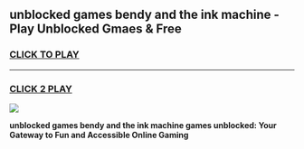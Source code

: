 
## unblocked games bendy and the ink machine - Play Unblocked Gmaes & Free
<h3>
<a href="https://premium.freeplayer.one?title=unblocked_games_bendy_and_the_ink_machine&ref=19F">CLICK TO PLAY</a></h3>
<hr>

<h3>
<a href="https://premium.freeplayer.one?title=unblocked_games_bendy_and_the_ink_machine&ref=19F">CLICK 2 PLAY</a>
  
</h3>

<a href="https://premium.freeplayer.one?title=unblocked_games_bendy_and_the_ink_machine&ref=19F/"><img src="https://clearcache.store/games.png"></a>


**unblocked games bendy and the ink machine games unblocked: Your Gateway to Fun and Accessible Online Gaming**
